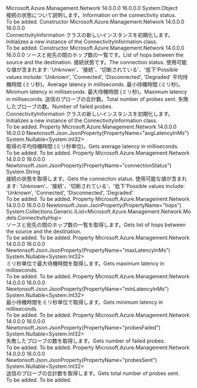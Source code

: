 <Type Name="ConnectivityInformation" FullName="Microsoft.Azure.Management.Network.Models.ConnectivityInformation">
  <TypeSignature Language="C#" Value="public class ConnectivityInformation" />
  <TypeSignature Language="ILAsm" Value=".class public auto ansi beforefieldinit ConnectivityInformation extends System.Object" />
  <TypeSignature Language="DocId" Value="T:Microsoft.Azure.Management.Network.Models.ConnectivityInformation" />
  <TypeSignature Language="VB.NET" Value="Public Class ConnectivityInformation" />
  <TypeSignature Language="F#" Value="type ConnectivityInformation = class" />
  <AssemblyInfo>
    <AssemblyName>Microsoft.Azure.Management.Network</AssemblyName>
    <AssemblyVersion>14.0.0.0</AssemblyVersion>
    <AssemblyVersion>16.0.0.0</AssemblyVersion>
  </AssemblyInfo>
  <Base>
    <BaseTypeName>System.Object</BaseTypeName>
  </Base>
  <Interfaces />
  <Docs>
    <summary>
            <span data-ttu-id="1688c-101">接続の状態について説明します。</span><span class="sxs-lookup"><span data-stu-id="1688c-101">Information on the connectivity status.</span></span>
            </summary>
    <remarks>To be added.</remarks>
  </Docs>
  <Members>
    <Member MemberName=".ctor">
      <MemberSignature Language="C#" Value="public ConnectivityInformation ();" />
      <MemberSignature Language="ILAsm" Value=".method public hidebysig specialname rtspecialname instance void .ctor() cil managed" />
      <MemberSignature Language="DocId" Value="M:Microsoft.Azure.Management.Network.Models.ConnectivityInformation.#ctor" />
      <MemberSignature Language="VB.NET" Value="Public Sub New ()" />
      <MemberType>Constructor</MemberType>
      <AssemblyInfo>
        <AssemblyName>Microsoft.Azure.Management.Network</AssemblyName>
        <AssemblyVersion>14.0.0.0</AssemblyVersion>
        <AssemblyVersion>16.0.0.0</AssemblyVersion>
      </AssemblyInfo>
      <Parameters />
      <Docs>
        <summary>
            <span data-ttu-id="1688c-102">ConnectivityInformation クラスの新しいインスタンスを初期化します。</span><span class="sxs-lookup"><span data-stu-id="1688c-102">Initializes a new instance of the ConnectivityInformation class.</span></span>
            </summary>
        <remarks>To be added.</remarks>
      </Docs>
    </Member>
    <Member MemberName=".ctor">
      <MemberSignature Language="C#" Value="public ConnectivityInformation (System.Collections.Generic.IList&lt;Microsoft.Azure.Management.Network.Models.ConnectivityHop&gt; hops = null, string connectionStatus = null, Nullable&lt;int&gt; avgLatencyInMs = null, Nullable&lt;int&gt; minLatencyInMs = null, Nullable&lt;int&gt; maxLatencyInMs = null, Nullable&lt;int&gt; probesSent = null, Nullable&lt;int&gt; probesFailed = null);" />
      <MemberSignature Language="ILAsm" Value=".method public hidebysig specialname rtspecialname instance void .ctor(class System.Collections.Generic.IList`1&lt;class Microsoft.Azure.Management.Network.Models.ConnectivityHop&gt; hops, string connectionStatus, valuetype System.Nullable`1&lt;int32&gt; avgLatencyInMs, valuetype System.Nullable`1&lt;int32&gt; minLatencyInMs, valuetype System.Nullable`1&lt;int32&gt; maxLatencyInMs, valuetype System.Nullable`1&lt;int32&gt; probesSent, valuetype System.Nullable`1&lt;int32&gt; probesFailed) cil managed" />
      <MemberSignature Language="DocId" Value="M:Microsoft.Azure.Management.Network.Models.ConnectivityInformation.#ctor(System.Collections.Generic.IList{Microsoft.Azure.Management.Network.Models.ConnectivityHop},System.String,System.Nullable{System.Int32},System.Nullable{System.Int32},System.Nullable{System.Int32},System.Nullable{System.Int32},System.Nullable{System.Int32})" />
      <MemberSignature Language="VB.NET" Value="Public Sub New (Optional hops As IList(Of ConnectivityHop) = null, Optional connectionStatus As String = null, Optional avgLatencyInMs As Nullable(Of Integer) = null, Optional minLatencyInMs As Nullable(Of Integer) = null, Optional maxLatencyInMs As Nullable(Of Integer) = null, Optional probesSent As Nullable(Of Integer) = null, Optional probesFailed As Nullable(Of Integer) = null)" />
      <MemberSignature Language="F#" Value="new Microsoft.Azure.Management.Network.Models.ConnectivityInformation : System.Collections.Generic.IList&lt;Microsoft.Azure.Management.Network.Models.ConnectivityHop&gt; * string * Nullable&lt;int&gt; * Nullable&lt;int&gt; * Nullable&lt;int&gt; * Nullable&lt;int&gt; * Nullable&lt;int&gt; -&gt; Microsoft.Azure.Management.Network.Models.ConnectivityInformation" Usage="new Microsoft.Azure.Management.Network.Models.ConnectivityInformation (hops, connectionStatus, avgLatencyInMs, minLatencyInMs, maxLatencyInMs, probesSent, probesFailed)" />
      <MemberType>Constructor</MemberType>
      <AssemblyInfo>
        <AssemblyName>Microsoft.Azure.Management.Network</AssemblyName>
        <AssemblyVersion>14.0.0.0</AssemblyVersion>
        <AssemblyVersion>16.0.0.0</AssemblyVersion>
      </AssemblyInfo>
      <Parameters>
        <Parameter Name="hops" Type="System.Collections.Generic.IList&lt;Microsoft.Azure.Management.Network.Models.ConnectivityHop&gt;" />
        <Parameter Name="connectionStatus" Type="System.String" />
        <Parameter Name="avgLatencyInMs" Type="System.Nullable&lt;System.Int32&gt;" />
        <Parameter Name="minLatencyInMs" Type="System.Nullable&lt;System.Int32&gt;" />
        <Parameter Name="maxLatencyInMs" Type="System.Nullable&lt;System.Int32&gt;" />
        <Parameter Name="probesSent" Type="System.Nullable&lt;System.Int32&gt;" />
        <Parameter Name="probesFailed" Type="System.Nullable&lt;System.Int32&gt;" />
      </Parameters>
      <Docs>
        <param name="hops"><span data-ttu-id="1688c-103">ソースと宛先の間のホップ数の一覧です。</span><span class="sxs-lookup"><span data-stu-id="1688c-103">List of hops between the source and the destination.</span></span></param>
        <param name="connectionStatus"><span data-ttu-id="1688c-104">接続状態です。</span><span class="sxs-lookup"><span data-stu-id="1688c-104">The connection status.</span></span> <span data-ttu-id="1688c-105">使用可能な値が含まれます: 'Unknown'、'接続'、'切断されている'、'低下'</span><span class="sxs-lookup"><span data-stu-id="1688c-105">Possible values include: 'Unknown', 'Connected', 'Disconnected', 'Degraded'</span></span></param>
        <param name="avgLatencyInMs"><span data-ttu-id="1688c-106">平均待機時間 (ミリ秒)。</span><span class="sxs-lookup"><span data-stu-id="1688c-106">Average latency in milliseconds.</span></span></param>
        <param name="minLatencyInMs"><span data-ttu-id="1688c-107">最小待機時間 (ミリ秒)。</span><span class="sxs-lookup"><span data-stu-id="1688c-107">Minimum latency in milliseconds.</span></span></param>
        <param name="maxLatencyInMs"><span data-ttu-id="1688c-108">最大待機時間 (ミリ秒)。</span><span class="sxs-lookup"><span data-stu-id="1688c-108">Maximum latency in milliseconds.</span></span></param>
        <param name="probesSent"><span data-ttu-id="1688c-109">送信のプローブの合計数。</span><span class="sxs-lookup"><span data-stu-id="1688c-109">Total number of probes sent.</span></span></param>
        <param name="probesFailed"><span data-ttu-id="1688c-110">失敗したプローブの数。</span><span class="sxs-lookup"><span data-stu-id="1688c-110">Number of failed probes.</span></span></param>
        <summary>
            <span data-ttu-id="1688c-111">ConnectivityInformation クラスの新しいインスタンスを初期化します。</span><span class="sxs-lookup"><span data-stu-id="1688c-111">Initializes a new instance of the ConnectivityInformation class.</span></span>
            </summary>
        <remarks>To be added.</remarks>
      </Docs>
    </Member>
    <Member MemberName="AvgLatencyInMs">
      <MemberSignature Language="C#" Value="public Nullable&lt;int&gt; AvgLatencyInMs { get; }" />
      <MemberSignature Language="ILAsm" Value=".property instance valuetype System.Nullable`1&lt;int32&gt; AvgLatencyInMs" />
      <MemberSignature Language="DocId" Value="P:Microsoft.Azure.Management.Network.Models.ConnectivityInformation.AvgLatencyInMs" />
      <MemberSignature Language="VB.NET" Value="Public ReadOnly Property AvgLatencyInMs As Nullable(Of Integer)" />
      <MemberSignature Language="F#" Value="member this.AvgLatencyInMs : Nullable&lt;int&gt;" Usage="Microsoft.Azure.Management.Network.Models.ConnectivityInformation.AvgLatencyInMs" />
      <MemberType>Property</MemberType>
      <AssemblyInfo>
        <AssemblyName>Microsoft.Azure.Management.Network</AssemblyName>
        <AssemblyVersion>14.0.0.0</AssemblyVersion>
        <AssemblyVersion>16.0.0.0</AssemblyVersion>
      </AssemblyInfo>
      <Attributes>
        <Attribute>
          <AttributeName>Newtonsoft.Json.JsonProperty(PropertyName="avgLatencyInMs")</AttributeName>
        </Attribute>
      </Attributes>
      <ReturnValue>
        <ReturnType>System.Nullable&lt;System.Int32&gt;</ReturnType>
      </ReturnValue>
      <Docs>
        <summary>
            <span data-ttu-id="1688c-112">取得の平均待機時間 (ミリ秒単位)。</span><span class="sxs-lookup"><span data-stu-id="1688c-112">Gets average latency in milliseconds.</span></span>
            </summary>
        <value>To be added.</value>
        <remarks>To be added.</remarks>
      </Docs>
    </Member>
    <Member MemberName="ConnectionStatus">
      <MemberSignature Language="C#" Value="public string ConnectionStatus { get; }" />
      <MemberSignature Language="ILAsm" Value=".property instance string ConnectionStatus" />
      <MemberSignature Language="DocId" Value="P:Microsoft.Azure.Management.Network.Models.ConnectivityInformation.ConnectionStatus" />
      <MemberSignature Language="VB.NET" Value="Public ReadOnly Property ConnectionStatus As String" />
      <MemberSignature Language="F#" Value="member this.ConnectionStatus : string" Usage="Microsoft.Azure.Management.Network.Models.ConnectivityInformation.ConnectionStatus" />
      <MemberType>Property</MemberType>
      <AssemblyInfo>
        <AssemblyName>Microsoft.Azure.Management.Network</AssemblyName>
        <AssemblyVersion>14.0.0.0</AssemblyVersion>
        <AssemblyVersion>16.0.0.0</AssemblyVersion>
      </AssemblyInfo>
      <Attributes>
        <Attribute>
          <AttributeName>Newtonsoft.Json.JsonProperty(PropertyName="connectionStatus")</AttributeName>
        </Attribute>
      </Attributes>
      <ReturnValue>
        <ReturnType>System.String</ReturnType>
      </ReturnValue>
      <Docs>
        <summary>
            <span data-ttu-id="1688c-113">接続の状態を取得します。</span><span class="sxs-lookup"><span data-stu-id="1688c-113">Gets the connection status.</span></span> <span data-ttu-id="1688c-114">使用可能な値が含まれます: 'Unknown'、'接続'、'切断されている'、'低下'</span><span class="sxs-lookup"><span data-stu-id="1688c-114">Possible values include: 'Unknown', 'Connected', 'Disconnected', 'Degraded'</span></span>
            </summary>
        <value>To be added.</value>
        <remarks>To be added.</remarks>
      </Docs>
    </Member>
    <Member MemberName="Hops">
      <MemberSignature Language="C#" Value="public System.Collections.Generic.IList&lt;Microsoft.Azure.Management.Network.Models.ConnectivityHop&gt; Hops { get; }" />
      <MemberSignature Language="ILAsm" Value=".property instance class System.Collections.Generic.IList`1&lt;class Microsoft.Azure.Management.Network.Models.ConnectivityHop&gt; Hops" />
      <MemberSignature Language="DocId" Value="P:Microsoft.Azure.Management.Network.Models.ConnectivityInformation.Hops" />
      <MemberSignature Language="VB.NET" Value="Public ReadOnly Property Hops As IList(Of ConnectivityHop)" />
      <MemberSignature Language="F#" Value="member this.Hops : System.Collections.Generic.IList&lt;Microsoft.Azure.Management.Network.Models.ConnectivityHop&gt;" Usage="Microsoft.Azure.Management.Network.Models.ConnectivityInformation.Hops" />
      <MemberType>Property</MemberType>
      <AssemblyInfo>
        <AssemblyName>Microsoft.Azure.Management.Network</AssemblyName>
        <AssemblyVersion>14.0.0.0</AssemblyVersion>
        <AssemblyVersion>16.0.0.0</AssemblyVersion>
      </AssemblyInfo>
      <Attributes>
        <Attribute>
          <AttributeName>Newtonsoft.Json.JsonProperty(PropertyName="hops")</AttributeName>
        </Attribute>
      </Attributes>
      <ReturnValue>
        <ReturnType>System.Collections.Generic.IList&lt;Microsoft.Azure.Management.Network.Models.ConnectivityHop&gt;</ReturnType>
      </ReturnValue>
      <Docs>
        <summary>
            <span data-ttu-id="1688c-115">ソースと宛先の間のホップ数の一覧を取得します。</span><span class="sxs-lookup"><span data-stu-id="1688c-115">Gets list of hops between the source and the destination.</span></span>
            </summary>
        <value>To be added.</value>
        <remarks>To be added.</remarks>
      </Docs>
    </Member>
    <Member MemberName="MaxLatencyInMs">
      <MemberSignature Language="C#" Value="public Nullable&lt;int&gt; MaxLatencyInMs { get; }" />
      <MemberSignature Language="ILAsm" Value=".property instance valuetype System.Nullable`1&lt;int32&gt; MaxLatencyInMs" />
      <MemberSignature Language="DocId" Value="P:Microsoft.Azure.Management.Network.Models.ConnectivityInformation.MaxLatencyInMs" />
      <MemberSignature Language="VB.NET" Value="Public ReadOnly Property MaxLatencyInMs As Nullable(Of Integer)" />
      <MemberSignature Language="F#" Value="member this.MaxLatencyInMs : Nullable&lt;int&gt;" Usage="Microsoft.Azure.Management.Network.Models.ConnectivityInformation.MaxLatencyInMs" />
      <MemberType>Property</MemberType>
      <AssemblyInfo>
        <AssemblyName>Microsoft.Azure.Management.Network</AssemblyName>
        <AssemblyVersion>14.0.0.0</AssemblyVersion>
        <AssemblyVersion>16.0.0.0</AssemblyVersion>
      </AssemblyInfo>
      <Attributes>
        <Attribute>
          <AttributeName>Newtonsoft.Json.JsonProperty(PropertyName="maxLatencyInMs")</AttributeName>
        </Attribute>
      </Attributes>
      <ReturnValue>
        <ReturnType>System.Nullable&lt;System.Int32&gt;</ReturnType>
      </ReturnValue>
      <Docs>
        <summary>
            <span data-ttu-id="1688c-116">ミリ秒単位で最大待機時間を取得します。</span><span class="sxs-lookup"><span data-stu-id="1688c-116">Gets maximum latency in milliseconds.</span></span>
            </summary>
        <value>To be added.</value>
        <remarks>To be added.</remarks>
      </Docs>
    </Member>
    <Member MemberName="MinLatencyInMs">
      <MemberSignature Language="C#" Value="public Nullable&lt;int&gt; MinLatencyInMs { get; }" />
      <MemberSignature Language="ILAsm" Value=".property instance valuetype System.Nullable`1&lt;int32&gt; MinLatencyInMs" />
      <MemberSignature Language="DocId" Value="P:Microsoft.Azure.Management.Network.Models.ConnectivityInformation.MinLatencyInMs" />
      <MemberSignature Language="VB.NET" Value="Public ReadOnly Property MinLatencyInMs As Nullable(Of Integer)" />
      <MemberSignature Language="F#" Value="member this.MinLatencyInMs : Nullable&lt;int&gt;" Usage="Microsoft.Azure.Management.Network.Models.ConnectivityInformation.MinLatencyInMs" />
      <MemberType>Property</MemberType>
      <AssemblyInfo>
        <AssemblyName>Microsoft.Azure.Management.Network</AssemblyName>
        <AssemblyVersion>14.0.0.0</AssemblyVersion>
        <AssemblyVersion>16.0.0.0</AssemblyVersion>
      </AssemblyInfo>
      <Attributes>
        <Attribute>
          <AttributeName>Newtonsoft.Json.JsonProperty(PropertyName="minLatencyInMs")</AttributeName>
        </Attribute>
      </Attributes>
      <ReturnValue>
        <ReturnType>System.Nullable&lt;System.Int32&gt;</ReturnType>
      </ReturnValue>
      <Docs>
        <summary>
            <span data-ttu-id="1688c-117">最小待機時間をミリ秒単位で取得します。</span><span class="sxs-lookup"><span data-stu-id="1688c-117">Gets minimum latency in milliseconds.</span></span>
            </summary>
        <value>To be added.</value>
        <remarks>To be added.</remarks>
      </Docs>
    </Member>
    <Member MemberName="ProbesFailed">
      <MemberSignature Language="C#" Value="public Nullable&lt;int&gt; ProbesFailed { get; }" />
      <MemberSignature Language="ILAsm" Value=".property instance valuetype System.Nullable`1&lt;int32&gt; ProbesFailed" />
      <MemberSignature Language="DocId" Value="P:Microsoft.Azure.Management.Network.Models.ConnectivityInformation.ProbesFailed" />
      <MemberSignature Language="VB.NET" Value="Public ReadOnly Property ProbesFailed As Nullable(Of Integer)" />
      <MemberSignature Language="F#" Value="member this.ProbesFailed : Nullable&lt;int&gt;" Usage="Microsoft.Azure.Management.Network.Models.ConnectivityInformation.ProbesFailed" />
      <MemberType>Property</MemberType>
      <AssemblyInfo>
        <AssemblyName>Microsoft.Azure.Management.Network</AssemblyName>
        <AssemblyVersion>14.0.0.0</AssemblyVersion>
        <AssemblyVersion>16.0.0.0</AssemblyVersion>
      </AssemblyInfo>
      <Attributes>
        <Attribute>
          <AttributeName>Newtonsoft.Json.JsonProperty(PropertyName="probesFailed")</AttributeName>
        </Attribute>
      </Attributes>
      <ReturnValue>
        <ReturnType>System.Nullable&lt;System.Int32&gt;</ReturnType>
      </ReturnValue>
      <Docs>
        <summary>
            <span data-ttu-id="1688c-118">失敗したプローブの数を取得します。</span><span class="sxs-lookup"><span data-stu-id="1688c-118">Gets number of failed probes.</span></span>
            </summary>
        <value>To be added.</value>
        <remarks>To be added.</remarks>
      </Docs>
    </Member>
    <Member MemberName="ProbesSent">
      <MemberSignature Language="C#" Value="public Nullable&lt;int&gt; ProbesSent { get; }" />
      <MemberSignature Language="ILAsm" Value=".property instance valuetype System.Nullable`1&lt;int32&gt; ProbesSent" />
      <MemberSignature Language="DocId" Value="P:Microsoft.Azure.Management.Network.Models.ConnectivityInformation.ProbesSent" />
      <MemberSignature Language="VB.NET" Value="Public ReadOnly Property ProbesSent As Nullable(Of Integer)" />
      <MemberSignature Language="F#" Value="member this.ProbesSent : Nullable&lt;int&gt;" Usage="Microsoft.Azure.Management.Network.Models.ConnectivityInformation.ProbesSent" />
      <MemberType>Property</MemberType>
      <AssemblyInfo>
        <AssemblyName>Microsoft.Azure.Management.Network</AssemblyName>
        <AssemblyVersion>14.0.0.0</AssemblyVersion>
        <AssemblyVersion>16.0.0.0</AssemblyVersion>
      </AssemblyInfo>
      <Attributes>
        <Attribute>
          <AttributeName>Newtonsoft.Json.JsonProperty(PropertyName="probesSent")</AttributeName>
        </Attribute>
      </Attributes>
      <ReturnValue>
        <ReturnType>System.Nullable&lt;System.Int32&gt;</ReturnType>
      </ReturnValue>
      <Docs>
        <summary>
            <span data-ttu-id="1688c-119">送信のプローブの合計数を取得します。</span><span class="sxs-lookup"><span data-stu-id="1688c-119">Gets total number of probes sent.</span></span>
            </summary>
        <value>To be added.</value>
        <remarks>To be added.</remarks>
      </Docs>
    </Member>
  </Members>
</Type>